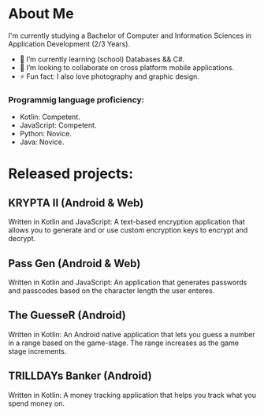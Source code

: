 # About Me

I'm currently studying a Bachelor of Computer and Information Sciences in Application Development (2/3 Years). 
 
- 🌱 I’m currently learning (school) Databases && C#.
- 👯 I’m looking to collaborate on cross platform mobile applications.
- ⚡ Fun fact: I also love photography and graphic design.

### Programmig language proficiency:

-	Kotlin: Competent.
-	JavaScript: Competent.
- Python: Novice.
-	Java: Novice.

# Released projects:

## KRYPTA II (Android & Web) 
Written in Kotlin and JavaScript: A text-based encryption application that allows you to generate and or use custom encryption keys to encrypt and decrypt.

## Pass Gen (Android & Web)
Written in Kotlin and JavaScript: An application that generates passwords and passcodes based on the character length the user enteres.

## The GuesseR (Android)
Written in Kotlin: An Android native application that lets you guess a number in a range based on the game-stage. The range increases as the game stage increments.

## TRILLDAYs Banker (Android)
Written in Kotlin: A money tracking application that helps you track what you spend money on.


